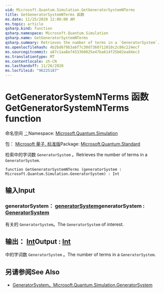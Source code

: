 ```yaml
---
uid: Microsoft.Quantum.Simulation.GetGeneratorSystemNTerms
title: GetGeneratorSystemNTerms 函数
ms.date: 11/25/2020 12:00:00 AM
ms.topic: article
qsharp.kind: function
qsharp.namespace: Microsoft.Quantum.Simulation
qsharp.name: GetGeneratorSystemNTerms
qsharp.summary: Retrieves the number of terms in a `GeneratorSystem`.
ms.openlocfilehash: 4b2bd679b3a6f7c30d7360712010c2c86c224ecf
ms.sourcegitcommit: a87c1aa8e7453360025e47ba614f25b02ea84ec3
ms.translationtype: MT
ms.contentlocale: zh-CN
ms.lasthandoff: 11/26/2020
ms.locfileid: "96225187"
---
```

# <a name="getgeneratorsystemnterms-function"></a><span data-ttu-id="46c20-102">GetGeneratorSystemNTerms 函数</span><span class="sxs-lookup"><span data-stu-id="46c20-102">GetGeneratorSystemNTerms function</span></span>

<span data-ttu-id="46c20-103">命名空间 [：](xref:Microsoft.Quantum.Simulation)</span><span class="sxs-lookup"><span data-stu-id="46c20-103">Namespace: [Microsoft.Quantum.Simulation](xref:Microsoft.Quantum.Simulation)</span></span>

<span data-ttu-id="46c20-104">包： [Microsoft 量子. 标准版](https://nuget.org/packages/Microsoft.Quantum.Standard)</span><span class="sxs-lookup"><span data-stu-id="46c20-104">Package: [Microsoft.Quantum.Standard](https://nuget.org/packages/Microsoft.Quantum.Standard)</span></span>


<span data-ttu-id="46c20-105">检索中的字词数 `GeneratorSystem` 。</span><span class="sxs-lookup"><span data-stu-id="46c20-105">Retrieves the number of terms in a `GeneratorSystem`.</span></span>

```qsharp
function GetGeneratorSystemNTerms (generatorSystem : Microsoft.Quantum.Simulation.GeneratorSystem) : Int
```


## <a name="input"></a><span data-ttu-id="46c20-106">输入</span><span class="sxs-lookup"><span data-stu-id="46c20-106">Input</span></span>

### <a name="generatorsystem--generatorsystem"></a><span data-ttu-id="46c20-107">generatorSystem： [generatorSystem](xref:Microsoft.Quantum.Simulation.GeneratorSystem)</span><span class="sxs-lookup"><span data-stu-id="46c20-107">generatorSystem : [GeneratorSystem](xref:Microsoft.Quantum.Simulation.GeneratorSystem)</span></span>

<span data-ttu-id="46c20-108">有关的 `GeneratorSystem`。</span><span class="sxs-lookup"><span data-stu-id="46c20-108">The `GeneratorSystem` of interest.</span></span>



## <a name="output--int"></a><span data-ttu-id="46c20-109">输出： [Int](xref:microsoft.quantum.lang-ref.int)</span><span class="sxs-lookup"><span data-stu-id="46c20-109">Output : [Int](xref:microsoft.quantum.lang-ref.int)</span></span>

<span data-ttu-id="46c20-110">中的字词数 `GeneratorSystem` 。</span><span class="sxs-lookup"><span data-stu-id="46c20-110">The number of terms in a `GeneratorSystem`.</span></span>

## <a name="see-also"></a><span data-ttu-id="46c20-111">另请参阅</span><span class="sxs-lookup"><span data-stu-id="46c20-111">See Also</span></span>

- [<span data-ttu-id="46c20-112">GeneratorSystem。</span><span class="sxs-lookup"><span data-stu-id="46c20-112">Microsoft.Quantum.Simulation.GeneratorSystem</span></span>](xref:Microsoft.Quantum.Simulation.GeneratorSystem)
